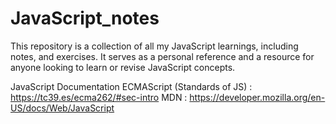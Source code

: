 # JavaScript_notes
This repository is a collection of all my JavaScript learnings, including notes, and exercises. It serves as a personal reference and a resource for anyone looking to learn or revise JavaScript concepts.


JavaScript Documentation
ECMAScript (Standards of JS) : https://tc39.es/ecma262/#sec-intro
MDN : https://developer.mozilla.org/en-US/docs/Web/JavaScript
